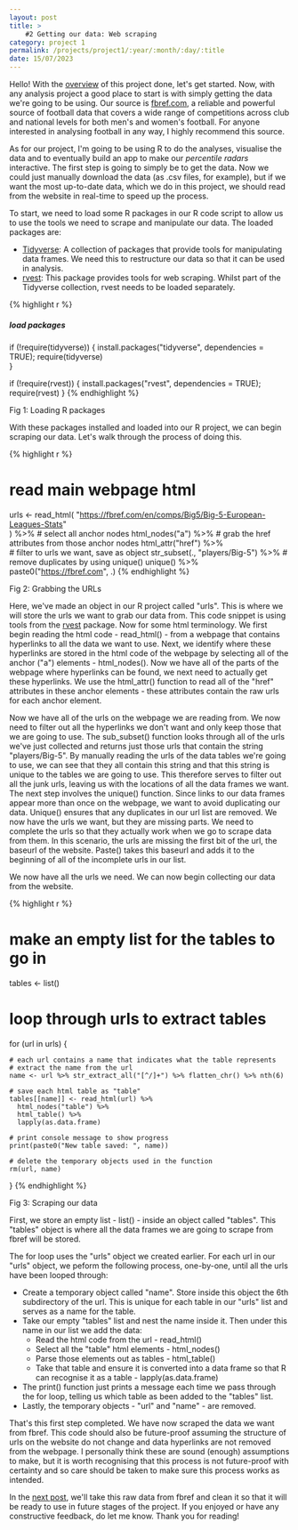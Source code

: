 ```yaml
---
layout: post
title: >
    #2 Getting our data: Web scraping
category: project 1
permalink: /projects/project1/:year/:month/:day/:title
date: 15/07/2023
---
```


Hello! With the <a id="otherpage-link" href="{{site.baseurl}}/projects/project1/2023/07/14/project1-post1">overview</a> of this project done, let's get started. Now, with any analysis project a good place to start is with simply getting the data we're going to be using. Our source is <a id="text-link" href="https://fbref.com/en/">fbref.com</a>, a reliable and powerful source of football data that covers a wide range of competitions across club and national levels for both men's and women's football. For anyone interested in analysing football in any way, I highly recommend this source.

As for our project, I'm going to be using R to do the analyses, visualise the data and to eventually build an app to make our *percentile radars* interactive. The first step is going to simply be to get the data. Now we could just manually download the data (as .csv files, for example), but if we want the most up-to-date data, which we do in this project, we should read from the website in real-time to speed up the process. 

To start, we need to load some R packages in our R code script to allow us to use the tools we need to scrape and manipulate our data. The loaded packages are:
 - <a id="text-link" href="https://www.tidyverse.org/packages/" target="_blank">Tidyverse</a>: A collection of packages that provide tools for manipulating data frames. We need this to restructure our data so that it can be used in analysis.
 - <a id="text-link" href="https://rvest.tidyverse.org/" target="_blank">rvest</a>: This package provides tools for web scraping. Whilst part of the Tidyverse collection, rvest needs to be loaded separately. 

<div id="code-snippet-container">
  {% highlight r %}
  
  ##### load packages #####

  if (!require(tidyverse)) {
    install.packages("tidyverse", dependencies = TRUE); require(tidyverse)    
  }

  if (!require(rvest)) {
    install.packages("rvest", dependencies = TRUE); require(rvest)
  }
  {% endhighlight %}
  <p id="code-snippet-caption"> Fig 1: Loading R packages </p>
</div>

With these packages installed and loaded into our R project, we can begin scraping our data. Let's walk through the process of doing this.

<div id="code-snippet-container">
  {% highlight r %}
  
  # read main webpage html
  urls <- read_html(
    "https://fbref.com/en/comps/Big5/Big-5-European-Leagues-Stats"    
    ) %>% 
    # select all anchor nodes
    html_nodes("a") %>% 
    # grab the href attributes from those anchor nodes
    html_attr("href") %>%  
    # filter to urls we want, save as object
    str_subset(., "players/Big-5") %>% 
    # remove duplicates by using unique()
    unique() %>% 
    paste0("https://fbref.com", .)
  {% endhighlight %}
  <p id="code-snippet-caption"> Fig 2: Grabbing the URLs </p>
</div>

Here, we've made an object in our R project called "urls". This is where we will store the urls we want to grab our data from. This code snippet is using tools from the <a id="text-link" href="https://rvest.tidyverse.org/" target="_blank">rvest</a> package. Now for some html terminology. We first begin reading the html code - read_html() - from a webpage that contains hyperlinks to all the data we want to use. Next, we identify where these hyperlinks are stored in the html code of the webpage by selecting all of the anchor ("a") elements - html_nodes(). Now we have all of the parts of the webpage where hyperlinks can be found, we next need to actually get these hyperlinks. We use the html_attr() function to read all of the "href" attributes in these anchor elements - these attributes contain the raw urls for each anchor element. 

Now we have all of the urls on the webpage we are reading from. We now need to filter out all the hyperlinks we don't want and only keep those that we are going to use. The sub_subset() function looks through all of the urls we've just collected and returns just those urls that contain the string "players/Big-5". By manually reading the urls of the data tables we're going to use, we can see that they all contain this string and that this string is unique to the tables we are going to use. This therefore serves to filter out all the junk urls, leaving us with the locations of all the data frames we want. The next step involves the unique() function. Since links to our data frames appear more than once on the webpage, we want to avoid duplicating our data. Unique() ensures that any duplicates in our url list are removed. We now have the urls we want, but they are missing parts. We need to complete the urls so that they actually work when we go to scrape data from them. In this scenario, the urls are missing the first bit of the url, the baseurl of the website. Paste() takes this baseurl and adds it to the beginning of all of the incomplete urls in our list.

We now have all the urls we need. We can now begin collecting our data from the website.

<div id="code-snippet-container">
  {% highlight r %}
  
  # make an empty list for the tables to go in
  tables <- list()

  # loop through urls to extract tables
  for (url in urls) {
    
    # each url contains a name that indicates what the table represents
    # extract the name from the url
    name <- url %>% str_extract_all("[^/]+") %>% flatten_chr() %>% nth(6)    
    
    # save each html table as "table"
    tables[[name]] <- read_html(url) %>%
      html_nodes("table") %>%
      html_table() %>% 
      lapply(as.data.frame)
    
    # print console message to show progress
    print(paste0("New table saved: ", name))
    
    # delete the temporary objects used in the function
    rm(url, name)
    
  }
  {% endhighlight %}
  <p id="code-snippet-caption"> Fig 3: Scraping our data </p>
</div>

First, we store an empty list - list() - inside an object called "tables". This "tables" object is where all the data frames we are going to scrape from fbref will be stored.

The for loop uses the "urls" object we created earlier. For each url in our "urls" object, we peform the following process, one-by-one, until all the urls have been looped through:
 - Create a temporary object called "name". Store inside this object the 6th subdirectory of the url. This is unique for each table in our "urls" list and serves as a name for the table.
 - Take our empty "tables" list and nest the name inside it. Then under this name in our list we add the data:
     - Read the html code from the url - read_html()
     - Select all the "table" html elements - html_nodes()
     - Parse those elements out as tables - html_table()
     - Take that table and ensure it is converted into a data frame so that R can recognise it as a table - lapply(as.data.frame)
 - The print() function just prints a message each time we pass through the for loop, telling us which table as been added to the "tables" list.
 - Lastly, the temporary objects - "url" and "name" - are removed.

That's this first step completed. We have now scraped the data we want from fbref. This code should also be future-proof assuming the structure of urls on the website do not change and data hyperlinks are not removed from the webpage. I personally think these are sound (enough) assumptions to make, but it is worth recognising that this process is not future-proof with certainty and so care should be taken to make sure this process works as intended.

In the <a id="otherpage-link" href="{{site.baseurl}}/projects/project1/2023/07/24/project1-post3">next post</a>, we'll take this raw data from fbref and clean it so that it will be ready to use in future stages of the project. If you enjoyed or have any constructive feedback, do let me know. Thank you for reading! 